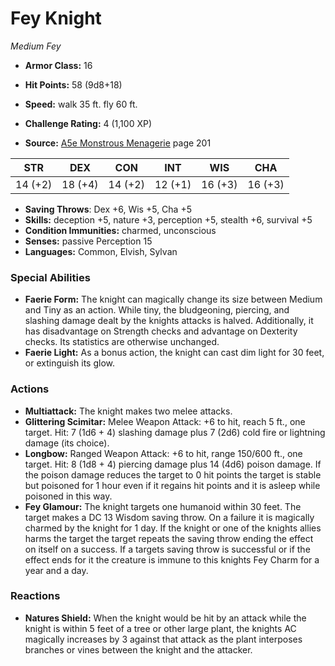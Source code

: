 # Fey Knight

*Medium* *Fey*

- **Armor Class:** 16
- **Hit Points:** 58 (9d8+18)
- **Speed:** walk 35 ft. fly 60 ft.

- **Challenge Rating:** 4 (1,100 XP)
- **Source:** [A5e Monstrous Menagerie](https://enpublishingrpg.com/products/level-up-monstrous-menagerie-a5e) page 201

| STR | DEX | CON | INT | WIS | CHA |
| --- | --- | --- | --- | --- | --- |
| 14 (+2) | 18 (+4) | 14 (+2) | 12 (+1) | 16 (+3) | 16 (+3) |

- **Saving Throws**: Dex +6, Wis +5, Cha +5
- **Skills:** deception +5, nature +3, perception +5, stealth +6, survival +5
- **Condition Immunities:** charmed, unconscious
- **Senses:** passive Perception 15
- **Languages:** Common, Elvish, Sylvan

### Special Abilities

- **Faerie Form:** The knight can magically change its size between Medium and Tiny as an action. While tiny, the bludgeoning, piercing, and slashing damage dealt by the knights attacks is halved. Additionally, it has disadvantage on Strength checks and advantage on Dexterity checks. Its statistics are otherwise unchanged.
- **Faerie Light:** As a bonus action, the knight can cast dim light for 30 feet, or extinguish its glow.

### Actions

- **Multiattack:** The knight makes two melee attacks.
- **Glittering Scimitar:** Melee Weapon Attack: +6 to hit, reach 5 ft., one target. Hit: 7 (1d6 + 4) slashing damage plus 7 (2d6) cold  fire  or lightning damage (its choice).
- **Longbow:** Ranged Weapon Attack: +6 to hit, range 150/600 ft., one target. Hit: 8 (1d8 + 4) piercing damage plus 14 (4d6) poison damage. If the poison damage reduces the target to 0 hit points  the target is stable but poisoned for 1 hour  even if it regains hit points  and it is asleep while poisoned in this way.
- **Fey Glamour:** The knight targets one humanoid within 30 feet. The target makes a DC 13 Wisdom saving throw. On a failure  it is magically charmed by the knight for 1 day. If the knight or one of the knights allies harms the target  the target repeats the saving throw  ending the effect on itself on a success. If a targets saving throw is successful  or if the effect ends for it  the creature is immune to this knights Fey Charm for a year and a day.

### Reactions

- **Natures Shield:** When the knight would be hit by an attack while the knight is within 5 feet of a tree or other large plant, the knights AC magically increases by 3 against that attack as the plant interposes branches or vines between the knight and the attacker.


